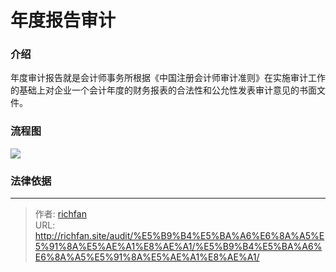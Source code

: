 # 年度报告审计

### 介绍

年度审计报告就是会计师事务所根据《中国注册会计师审计准则》在实施审计工作的基础上对企业一个会计年度的财务报表的合法性和公允性发表审计意见的书面文件。  

### 流程图

![](https://img.richfan.site/audit/年度报表审计/annual_report_audit_procress.drawio.webp)


### 法律依据



---

> 作者: [richfan](https://richfan.site/)  
> URL: http://richfan.site/audit/%E5%B9%B4%E5%BA%A6%E6%8A%A5%E5%91%8A%E5%AE%A1%E8%AE%A1/%E5%B9%B4%E5%BA%A6%E6%8A%A5%E5%91%8A%E5%AE%A1%E8%AE%A1/  

